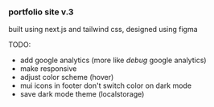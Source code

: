 ### portfolio site v.3
built using next.js and tailwind css, designed using figma

TODO:
- add google analytics (more like *debug* google analytics)
- make responsive
- adjust color scheme (hover)
- mui icons in footer don't switch color on dark mode
- save dark mode theme (localstorage)

